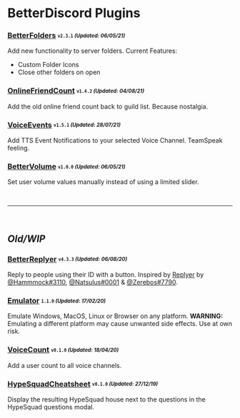 # BetterDiscord Plugins

### [BetterFolders](/v1/BetterFolders.plugin.js) <sub><sup>`v2.3.1` *(Updated: 06/05/21)*</sup></sub>
Add new functionality to server folders.
Current Features:
- Custom Folder Icons
- Close other folders on open

### [OnlineFriendCount](/v1/OnlineFriendCount.plugin.js) <sub><sup>`v1.4.2` *(Updated: 04/08/21)*</sup></sub>
Add the old online friend count back to guild list. Because nostalgia.

### [VoiceEvents](/v1/VoiceEvents.plugin.js) <sub><sup>`v1.5.1` *(Updated: 28/07/21)*</sup></sub>
Add TTS Event Notifications to your selected Voice Channel. TeamSpeak feeling.

### [BetterVolume](/v1/BetterVolume.plugin.js) <sub><sup>`v1.0.0` *(Updated: 06/05/21)*</sup></sub>
Set user volume values manually instead of using a limited slider.

<br>

---

<br>

## *Old/WIP*

### [BetterReplyer](/v1/BetterReplyer.plugin.js) <sub><sup>`v4.3.3` *(Updated: 06/08/20)*</sup></sub>
Reply to people using their ID with a button.
Inspired by [Replyer](https://github.com/cosmicsalad/Discord-Themes-and-Plugins/blob/master/plugins/replyer.plugin.js) by [@Hammmock#3110](https://github.com/cosmicsalad), [@Natsulus#0001](https://github.com/Delivator) & [@Zerebos#7790](https://github.com/rauenzi).

### [Emulator](/v1/Emulator.plugin.js) <sub><sup>`1.1.0` *(Updated: 17/02/20)*</sup></sub>
Emulate Windows, MacOS, Linux or Browser on any platform.
**WARNING:** Emulating a different platform may cause unwanted side effects. Use at own risk.

### [VoiceCount](/v1/VoiceCount.plugin.js) <sub><sup>`v0.1.0` *(Updated: 18/04/20)*</sup></sub>
Add a user count to all voice channels.

### [HypeSquadCheatsheet](/v1/HypeSquadCheatsheet.plugin.js) <sub><sup>`v0.1.0` *(Updated: 27/12/19)*</sup></sub>
Display the resulting HypeSquad house next to the questions in the HypeSquad questions modal.
